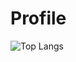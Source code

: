 # Profile
![Top Langs](https://github-readme-stats.vercel.app/api/top-langs/AdrianoGullo=anuraghazra&langs_count=8)
